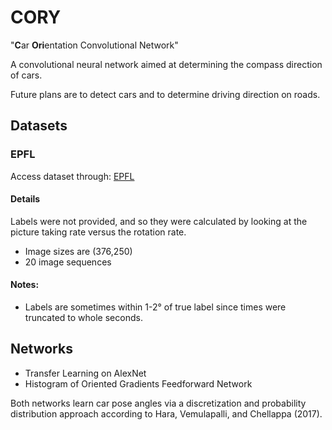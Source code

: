 # CORY

"**C**ar **Ori**entation Convolutional Network"

A convolutional neural network aimed at determining the compass direction of cars.

Future plans are to detect cars and to determine driving direction on roads.

## Datasets

### EPFL
Access dataset through: [EPFL](http://cvlab.epfl.ch/data/pose)
#### Details
Labels were not provided, and so they were calculated by looking at the picture taking rate versus the rotation rate.  
- Image sizes are (376,250)
- 20 image sequences
#### Notes:
- Labels are sometimes within 1-2° of true label since times were truncated to whole seconds.

## Networks

* Transfer Learning on AlexNet
* Histogram of Oriented Gradients Feedforward Network

Both networks learn car pose angles via a discretization and probability distribution approach according to Hara, Vemulapalli, and Chellappa (2017).
